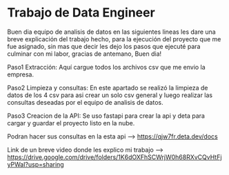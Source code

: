# Trabajo de Data Engineer 

Buen dia equipo de analisis de datos en las siguientes lineas les dare una breve explicación del trabajo hecho, para la ejecución del 
proyecto que me fue asignado, sin mas que decir les dejo los pasos que ejecuté para culminar con mi labor, gracias de antemano, Buen dia!

Paso1 Extracción: Aquí cargue todos los archivos csv que me envio la empresa.

Paso2 Limpieza y consultas: En este apartado se realizó la limpieza de datos de los 4 csv para asi crear un solo csv general y luego realizar las 
consultas deseadas por el equipo de analisis de datos.

Paso3 Creacion de la API: Se uso fastapi para crear la api y deta para cargar y guardar el proyecto listo en la nube.

Podran hacer sus consultas en la esta api -->   https://qjw7fr.deta.dev/docs

Link de un breve video donde les explico mi trabajo --> https://drive.google.com/drive/folders/1K6dOXFhSCWrjW0h68RXvCQvHtFjyPWaI?usp=sharing



